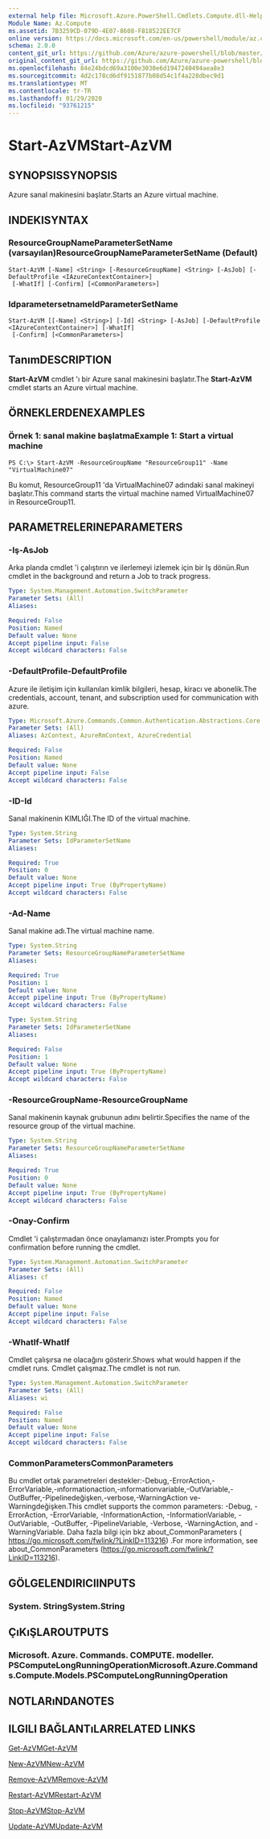 ```yaml
---
external help file: Microsoft.Azure.PowerShell.Cmdlets.Compute.dll-Help.xml
Module Name: Az.Compute
ms.assetid: 7B3259CD-079D-4E07-8608-F818522EE7CF
online version: https://docs.microsoft.com/en-us/powershell/module/az.compute/start-azvm
schema: 2.0.0
content_git_url: https://github.com/Azure/azure-powershell/blob/master/src/Compute/Compute/help/Start-AzVM.md
original_content_git_url: https://github.com/Azure/azure-powershell/blob/master/src/Compute/Compute/help/Start-AzVM.md
ms.openlocfilehash: 84e24bdcd69a3100e3030e6d1947240494aea8e3
ms.sourcegitcommit: 4d2c178cd6df9151877b08d54c1f4a228dbec9d1
ms.translationtype: MT
ms.contentlocale: tr-TR
ms.lasthandoff: 01/29/2020
ms.locfileid: "93761215"
---
```

# <span data-ttu-id="a3846-101">Start-AzVM</span><span class="sxs-lookup"><span data-stu-id="a3846-101">Start-AzVM</span></span>

## <span data-ttu-id="a3846-102">SYNOPSIS</span><span class="sxs-lookup"><span data-stu-id="a3846-102">SYNOPSIS</span></span>
<span data-ttu-id="a3846-103">Azure sanal makinesini başlatır.</span><span class="sxs-lookup"><span data-stu-id="a3846-103">Starts an Azure virtual machine.</span></span>

## <span data-ttu-id="a3846-104">INDEKI</span><span class="sxs-lookup"><span data-stu-id="a3846-104">SYNTAX</span></span>

### <span data-ttu-id="a3846-105">ResourceGroupNameParameterSetName (varsayılan)</span><span class="sxs-lookup"><span data-stu-id="a3846-105">ResourceGroupNameParameterSetName (Default)</span></span>
```
Start-AzVM [-Name] <String> [-ResourceGroupName] <String> [-AsJob] [-DefaultProfile <IAzureContextContainer>]
 [-WhatIf] [-Confirm] [<CommonParameters>]
```

### <span data-ttu-id="a3846-106">Idparametersetname</span><span class="sxs-lookup"><span data-stu-id="a3846-106">IdParameterSetName</span></span>
```
Start-AzVM [[-Name] <String>] [-Id] <String> [-AsJob] [-DefaultProfile <IAzureContextContainer>] [-WhatIf]
 [-Confirm] [<CommonParameters>]
```

## <span data-ttu-id="a3846-107">Tanım</span><span class="sxs-lookup"><span data-stu-id="a3846-107">DESCRIPTION</span></span>
<span data-ttu-id="a3846-108">**Start-AzVM** cmdlet 'ı bir Azure sanal makinesini başlatır.</span><span class="sxs-lookup"><span data-stu-id="a3846-108">The **Start-AzVM** cmdlet starts an Azure virtual machine.</span></span>

## <span data-ttu-id="a3846-109">ÖRNEKLERDEN</span><span class="sxs-lookup"><span data-stu-id="a3846-109">EXAMPLES</span></span>

### <span data-ttu-id="a3846-110">Örnek 1: sanal makine başlatma</span><span class="sxs-lookup"><span data-stu-id="a3846-110">Example 1: Start a virtual machine</span></span>
```
PS C:\> Start-AzVM -ResourceGroupName "ResourceGroup11" -Name "VirtualMachine07"
```

<span data-ttu-id="a3846-111">Bu komut, ResourceGroup11 'da VirtualMachine07 adındaki sanal makineyi başlatır.</span><span class="sxs-lookup"><span data-stu-id="a3846-111">This command starts the virtual machine named VirtualMachine07 in ResourceGroup11.</span></span>

## <span data-ttu-id="a3846-112">PARAMETRELERINE</span><span class="sxs-lookup"><span data-stu-id="a3846-112">PARAMETERS</span></span>

### <span data-ttu-id="a3846-113">-Iş</span><span class="sxs-lookup"><span data-stu-id="a3846-113">-AsJob</span></span>
<span data-ttu-id="a3846-114">Arka planda cmdlet 'i çalıştırın ve ilerlemeyi izlemek için bir Iş dönün.</span><span class="sxs-lookup"><span data-stu-id="a3846-114">Run cmdlet in the background and return a Job to track progress.</span></span>

```yaml
Type: System.Management.Automation.SwitchParameter
Parameter Sets: (All)
Aliases:

Required: False
Position: Named
Default value: None
Accept pipeline input: False
Accept wildcard characters: False
```

### <span data-ttu-id="a3846-115">-DefaultProfile</span><span class="sxs-lookup"><span data-stu-id="a3846-115">-DefaultProfile</span></span>
<span data-ttu-id="a3846-116">Azure ile iletişim için kullanılan kimlik bilgileri, hesap, kiracı ve abonelik.</span><span class="sxs-lookup"><span data-stu-id="a3846-116">The credentials, account, tenant, and subscription used for communication with azure.</span></span>

```yaml
Type: Microsoft.Azure.Commands.Common.Authentication.Abstractions.Core.IAzureContextContainer
Parameter Sets: (All)
Aliases: AzContext, AzureRmContext, AzureCredential

Required: False
Position: Named
Default value: None
Accept pipeline input: False
Accept wildcard characters: False
```

### <span data-ttu-id="a3846-117">-ID</span><span class="sxs-lookup"><span data-stu-id="a3846-117">-Id</span></span>
<span data-ttu-id="a3846-118">Sanal makinenin KIMLIĞI.</span><span class="sxs-lookup"><span data-stu-id="a3846-118">The ID of the virtual machine.</span></span>

```yaml
Type: System.String
Parameter Sets: IdParameterSetName
Aliases:

Required: True
Position: 0
Default value: None
Accept pipeline input: True (ByPropertyName)
Accept wildcard characters: False
```

### <span data-ttu-id="a3846-119">-Ad</span><span class="sxs-lookup"><span data-stu-id="a3846-119">-Name</span></span>
<span data-ttu-id="a3846-120">Sanal makine adı.</span><span class="sxs-lookup"><span data-stu-id="a3846-120">The virtual machine name.</span></span>

```yaml
Type: System.String
Parameter Sets: ResourceGroupNameParameterSetName
Aliases:

Required: True
Position: 1
Default value: None
Accept pipeline input: True (ByPropertyName)
Accept wildcard characters: False
```

```yaml
Type: System.String
Parameter Sets: IdParameterSetName
Aliases:

Required: False
Position: 1
Default value: None
Accept pipeline input: True (ByPropertyName)
Accept wildcard characters: False
```

### <span data-ttu-id="a3846-121">-ResourceGroupName</span><span class="sxs-lookup"><span data-stu-id="a3846-121">-ResourceGroupName</span></span>
<span data-ttu-id="a3846-122">Sanal makinenin kaynak grubunun adını belirtir.</span><span class="sxs-lookup"><span data-stu-id="a3846-122">Specifies the name of the resource group of the virtual machine.</span></span>

```yaml
Type: System.String
Parameter Sets: ResourceGroupNameParameterSetName
Aliases:

Required: True
Position: 0
Default value: None
Accept pipeline input: True (ByPropertyName)
Accept wildcard characters: False
```

### <span data-ttu-id="a3846-123">-Onay</span><span class="sxs-lookup"><span data-stu-id="a3846-123">-Confirm</span></span>
<span data-ttu-id="a3846-124">Cmdlet 'i çalıştırmadan önce onaylamanızı ister.</span><span class="sxs-lookup"><span data-stu-id="a3846-124">Prompts you for confirmation before running the cmdlet.</span></span>

```yaml
Type: System.Management.Automation.SwitchParameter
Parameter Sets: (All)
Aliases: cf

Required: False
Position: Named
Default value: None
Accept pipeline input: False
Accept wildcard characters: False
```

### <span data-ttu-id="a3846-125">-WhatIf</span><span class="sxs-lookup"><span data-stu-id="a3846-125">-WhatIf</span></span>
<span data-ttu-id="a3846-126">Cmdlet çalışırsa ne olacağını gösterir.</span><span class="sxs-lookup"><span data-stu-id="a3846-126">Shows what would happen if the cmdlet runs.</span></span> <span data-ttu-id="a3846-127">Cmdlet çalışmaz.</span><span class="sxs-lookup"><span data-stu-id="a3846-127">The cmdlet is not run.</span></span>

```yaml
Type: System.Management.Automation.SwitchParameter
Parameter Sets: (All)
Aliases: wi

Required: False
Position: Named
Default value: None
Accept pipeline input: False
Accept wildcard characters: False
```

### <span data-ttu-id="a3846-128">CommonParameters</span><span class="sxs-lookup"><span data-stu-id="a3846-128">CommonParameters</span></span>
<span data-ttu-id="a3846-129">Bu cmdlet ortak parametreleri destekler:-Debug,-ErrorAction,-ErrorVariable,-ınformationaction,-ınformationvariable,-OutVariable,-OutBuffer,-Pipelinedeğişken,-verbose,-WarningAction ve-Warningdeğişken.</span><span class="sxs-lookup"><span data-stu-id="a3846-129">This cmdlet supports the common parameters: -Debug, -ErrorAction, -ErrorVariable, -InformationAction, -InformationVariable, -OutVariable, -OutBuffer, -PipelineVariable, -Verbose, -WarningAction, and -WarningVariable.</span></span> <span data-ttu-id="a3846-130">Daha fazla bilgi için bkz about_CommonParameters ( https://go.microsoft.com/fwlink/?LinkID=113216) .</span><span class="sxs-lookup"><span data-stu-id="a3846-130">For more information, see about_CommonParameters (https://go.microsoft.com/fwlink/?LinkID=113216).</span></span>

## <span data-ttu-id="a3846-131">GÖLGELENDIRICI</span><span class="sxs-lookup"><span data-stu-id="a3846-131">INPUTS</span></span>

### <span data-ttu-id="a3846-132">System. String</span><span class="sxs-lookup"><span data-stu-id="a3846-132">System.String</span></span>

## <span data-ttu-id="a3846-133">ÇıKıŞLAR</span><span class="sxs-lookup"><span data-stu-id="a3846-133">OUTPUTS</span></span>

### <span data-ttu-id="a3846-134">Microsoft. Azure. Commands. COMPUTE. modeller. PSComputeLongRunningOperation</span><span class="sxs-lookup"><span data-stu-id="a3846-134">Microsoft.Azure.Commands.Compute.Models.PSComputeLongRunningOperation</span></span>

## <span data-ttu-id="a3846-135">NOTLARıNDA</span><span class="sxs-lookup"><span data-stu-id="a3846-135">NOTES</span></span>

## <span data-ttu-id="a3846-136">ILGILI BAĞLANTıLAR</span><span class="sxs-lookup"><span data-stu-id="a3846-136">RELATED LINKS</span></span>

[<span data-ttu-id="a3846-137">Get-AzVM</span><span class="sxs-lookup"><span data-stu-id="a3846-137">Get-AzVM</span></span>](./Get-AzVM.md)

[<span data-ttu-id="a3846-138">New-AzVM</span><span class="sxs-lookup"><span data-stu-id="a3846-138">New-AzVM</span></span>](./New-AzVM.md)

[<span data-ttu-id="a3846-139">Remove-AzVM</span><span class="sxs-lookup"><span data-stu-id="a3846-139">Remove-AzVM</span></span>](./Remove-AzVM.md)

[<span data-ttu-id="a3846-140">Restart-AzVM</span><span class="sxs-lookup"><span data-stu-id="a3846-140">Restart-AzVM</span></span>](./Restart-AzVM.md)

[<span data-ttu-id="a3846-141">Stop-AzVM</span><span class="sxs-lookup"><span data-stu-id="a3846-141">Stop-AzVM</span></span>](./Stop-AzVM.md)

[<span data-ttu-id="a3846-142">Update-AzVM</span><span class="sxs-lookup"><span data-stu-id="a3846-142">Update-AzVM</span></span>](./Update-AzVM.md)


